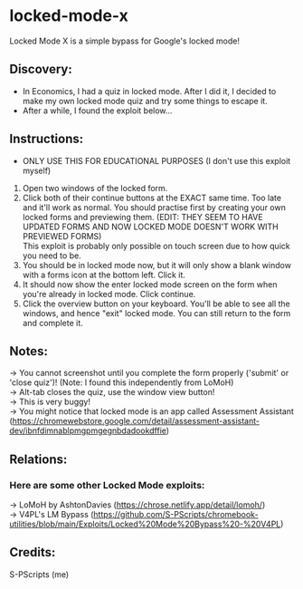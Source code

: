 # locked-mode-x
Locked Mode X is a simple bypass for Google's locked mode!

## Discovery:
- In Economics, I had a quiz in locked mode. After I did it, I decided to make my own locked mode quiz and try some things to escape it.
- After a while, I found the exploit below...

## Instructions:
- ONLY USE THIS FOR EDUCATIONAL PURPOSES (I don't use this exploit myself)
  
1. Open two windows of the locked form.
2. Click both of their continue buttons at the EXACT same time. Too late and it'll work as normal. You should practise first by creating your own locked forms and previewing them.
   (EDIT: THEY SEEM TO HAVE UPDATED FORMS AND NOW LOCKED MODE DOESN'T WORK WITH PREVIEWED FORMS) <br>
   This exploit is probably only possible on touch screen due to how quick you need to be. <br>
4. You should be in locked mode now, but it will only show a blank window with a forms icon at the bottom left. Click it.
5. It should now show the enter locked mode screen on the form when you're already in locked mode. Click continue.
6. Click the overview button on your keyboard. You'll be able to see all the windows, and hence "exit" locked mode. You can still return to the form and complete it.

## Notes:
-> You cannot screenshot until you complete the form properly ('submit' or 'close quiz')! (Note: I found this independently from LoMoH) <br>
-> Alt-tab closes the quiz, use the window view button! <br>
-> This is very buggy! <br>
-> You might notice that locked mode is an app called Assessment Assistant (https://chromewebstore.google.com/detail/assessment-assistant-dev/ibnfdimnablpmgpmgegnbdadookdffie) <br>

## Relations:
### Here are some other Locked Mode exploits:
-> LoMoH by AshtonDavies (https://chrose.netlify.app/detail/lomoh/) <br>
-> V4PL's LM Bypass (https://github.com/S-PScripts/chromebook-utilities/blob/main/Exploits/Locked%20Mode%20Bypass%20-%20V4PL)

## Credits:
S-PScripts (me)
